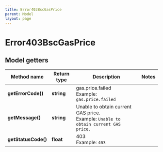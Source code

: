 ```yaml
---
title: Error403BscGasPrice
parent: Model
layout: page
---
```


# Error403BscGasPrice

## Model getters

Method name | Return type | Description | Notes
------------ | ------------- | ------------- | -------------
**getErrorCode()** | **string** | gas.price.failed <br>Example: `gas.price.failed` |
**getMessage()** | **string** | Unable to obtain current GAS price. <br>Example: `Unable to obtain current GAS price.` |
**getStatusCode()** | **float** | 403 <br>Example: `403` |

